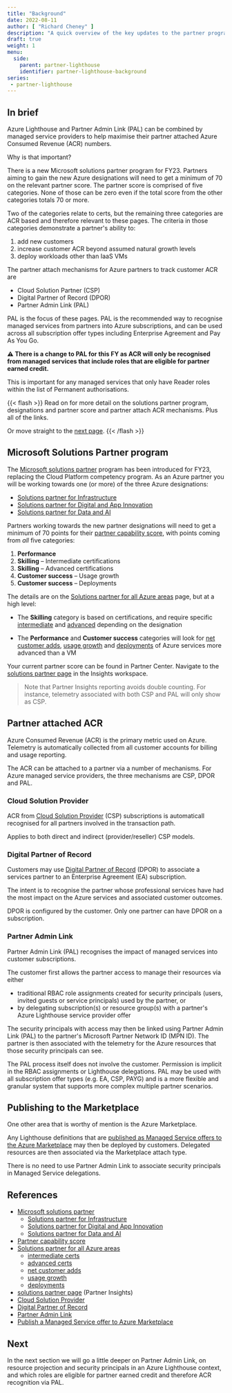 ```yaml
---
title: "Background"
date: 2022-08-11
author: [ "Richard Cheney" ]
description: "A quick overview of the key updates to the partner program for FY23 and ACR based criteria within the partner score."
draft: true
weight: 1
menu:
  side:
    parent: partner-lighthouse
    identifier: partner-lighthouse-background
series:
 - partner-lighthouse
---
```


## In brief

Azure Lighthouse and Partner Admin Link (PAL) can be combined by managed service providers to help maximise their partner attached Azure Consumed Revenue (ACR) numbers.

Why is that important?

There is a new Microsoft solutions partner program for FY23. Partners aiming to gain the new Azure designations will need to get a minimum of 70 on the relevant partner score. The partner score is comprised of five categories. None of those can be zero even if the total score from the other categories totals 70 or more.

Two of the categories relate to certs, but the remaining three categories are ACR based and therefore relevant to these pages. The criteria in those categories demonstrate a partner's ability to:

1. add new customers
1. increase customer ACR beyond assumed natural growth levels
1. deploy workloads other than IaaS VMs

The partner attach mechanisms for Azure partners to track customer ACR are

* Cloud Solution Partner (CSP)
* Digital Partner of Record (DPOR)
* Partner Admin Link (PAL)

PAL is the focus of these pages. PAL is the recommended way to recognise managed services from partners into Azure subscriptions, and can be used across all subscription offer types including Enterprise Agreement and Pay As You Go.

**⚠️ There is a change to PAL for this FY as ACR will only be recognised from managed services that include roles that are eligible for partner earned credit.**

This is important for any managed services that only have Reader roles within the list of Permanent authorisations.

{{< flash >}}
Read on for more detail on the solutions partner program, designations and partner score and partner attach ACR mechanisms. Plus all of the links.

Or move straight to the [next page](../combining).
{{< /flash >}}

## Microsoft Solutions Partner program

The [Microsoft solutions partner](https://docs.microsoft.com/partner-center/introduction-to-pcs) program has been introduced for FY23, replacing the Cloud Platform competency program. As an Azure partner you will be working towards one (or more) of the three Azure designations:

* [Solutions partner for Infrastructure](https://partner.microsoft.com/training/assets/collection/solutions-partner-for-infrastructure-azure#/)
* [Solutions partner for Digital and App Innovation](https://partner.microsoft.com/training/assets/collection/solutions-partner-for-digital-and-app-innovation-azure#/)
* [Solutions partner for Data and AI](https://partner.microsoft.com/training/assets/collection/solutions-partner-for-data-and-ai-azure#/)

Partners working towards the new partner designations will need to get a minimum of 70 points for their [partner capability score](https://docs.microsoft.com/partner-center/partner-capability-score), with points coming from *all* five categories:

1. **Performance**
1. **Skilling** – Intermediate certifications
1. **Skilling** – Advanced certifications
1. **Customer success** – Usage growth
1. **Customer success** – Deployments

The details are on the [Solutions partner for all Azure areas](https://docs.microsoft.com/partner-center/solutions-partner-azure) page, but at a high level:

* The **Skilling** category is based on certifications, and require specific [intermediate](https://docs.microsoft.com/partner-center/solutions-partner-azure#intermediate-certifications) and [advanced](https://docs.microsoft.com/partner-center/solutions-partner-azure#advanced-certifications) depending on the designation

* The **Performance** and **Customer success** categories will look for [net customer adds](https://docs.microsoft.com/partner-center/solutions-partner-azure#net-customer-adds), [usage growth](https://docs.microsoft.com/partner-center/solutions-partner-azure#usage-growth) and [deployments](https://docs.microsoft.com/partner-center/solutions-partner-azure#deployments) of Azure services more advanced than a VM

Your current partner score can be found in Partner Center. Navigate to the [solutions partner page](https://partner.microsoft.com/dashboard/insights/mpninsights/solutionspartner?source=docs) in the Insights workspace.

> Note that Partner Insights reporting avoids double counting. For instance, telemetry associated with both CSP and PAL will only show as CSP.

## Partner attached ACR

Azure Consumed Revenue (ACR) is the primary metric used on Azure. Telemetry is automatically collected from all customer accounts for billing and usage reporting.

The ACR can be attached to a partner via a number of mechanisms. For Azure managed service providers, the three mechanisms are CSP, DPOR and PAL.

### Cloud Solution Provider

ACR from [Cloud Solution Provider](https://docs.microsoft.com/partner-center/csp-overview) (CSP) subscriptions is automaticall recognised for all partners involved in the transaction path.

Applies to both direct and indirect (provider/reseller) CSP models.

### Digital Partner of Record

Customers may use [Digital Partner of Record](https://docs.microsoft.com/partner-center/link-partner-id-for-azure-performance-pal-dpor#link-to-a-partner-id-with-dpor) (DPOR) to associate a services partner to an Enterprise Agreement (EA) subscription.

The intent is to recognise the partner whose professional services have had the most impact on the Azure services and associated customer outcomes.

DPOR is configured by the customer. Only one partner can have DPOR on a subscription.

### Partner Admin Link

Partner Admin Link (PAL) recognises the impact of managed services into customer subscriptions.

The customer first allows the partner access to manage their resources via either

* traditional RBAC role assignments created for security principals (users, invited guests or service principals) used by the partner, or
* by delegating subscription(s) or resource group(s) with a partner's Azure Lighthouse service provider offer

The security principals with access may then be linked using Partner Admin Link (PAL) to the partner's Microsoft Partner Network ID (MPN ID). The partner is then associated with the telemetry for the Azure resources that those security principals can see.

The PAL process itself does not involve the customer. Permission is implicit in the RBAC assignments or Lighthouse delegations. PAL may be used with all subscription offer types (e.g. EA, CSP, PAYG) and is a more flexible and granular system that supports more complex multiple partner scenarios.

## Publishing to the Marketplace

One other area that is worthy of mention is the Azure Marketplace.

Any Lighthouse definitions that are [published as Managed Service offers to the Azure Marketplace](https://docs.microsoft.com/azure/lighthouse/how-to/publish-managed-services-offers) may then be deployed by customers. Delegated resources are then associated via the Marketplace attach type.

There is no need to use Partner Admin Link to associate security principals in Managed Service delegations.

## References

* [Microsoft solutions partner](https://docs.microsoft.com/partner-center/introduction-to-pcs)
  * [Solutions partner for Infrastructure](https://partner.microsoft.com/training/assets/collection/solutions-partner-for-infrastructure-azure#/)
  * [Solutions partner for Digital and App Innovation](https://partner.microsoft.com/training/assets/collection/solutions-partner-for-digital-and-app-innovation-azure#/)
  * [Solutions partner for Data and AI](https://partner.microsoft.com/training/assets/collection/solutions-partner-for-data-and-ai-azure#/)
* [Partner capability score](https://docs.microsoft.com/partner-center/partner-capability-score)
* [Solutions partner for all Azure areas](https://docs.microsoft.com/partner-center/solutions-partner-azure)
  * [intermediate certs](https://docs.microsoft.com/partner-center/solutions-partner-azure#intermediate-certifications)
  * [advanced certs](https://docs.microsoft.com/partner-center/solutions-partner-azure#advanced-certifications)
  * [net customer adds](https://docs.microsoft.com/partner-center/solutions-partner-azure#net-customer-adds)
  * [usage growth](https://docs.microsoft.com/partner-center/solutions-partner-azure#usage-growth)
  * [deployments](https://docs.microsoft.com/partner-center/solutions-partner-azure#deployments)
* [solutions partner page](https://partner.microsoft.com/dashboard/insights/mpninsights/solutionspartner?source=docs) (Partner Insights)
* [Cloud Solution Provider](https://docs.microsoft.com/partner-center/csp-overview)
* [Digital Partner of Record](https://docs.microsoft.com/partner-center/link-partner-id-for-azure-performance-pal-dpor#link-to-a-partner-id-with-dpor)
* [Partner Admin Link](https://aka.ms/partneradminlink)
* [Publish a Managed Service offer to Azure Marketplace](https://docs.microsoft.com/azure/lighthouse/how-to/publish-managed-services-offers)

## Next

In the next section we will go a little deeper on Partner Admin Link, on resource projection and security principals in an Azure Lighthouse context, and which roles are eligible for partner earned credit and therefore ACR recognition via PAL.
